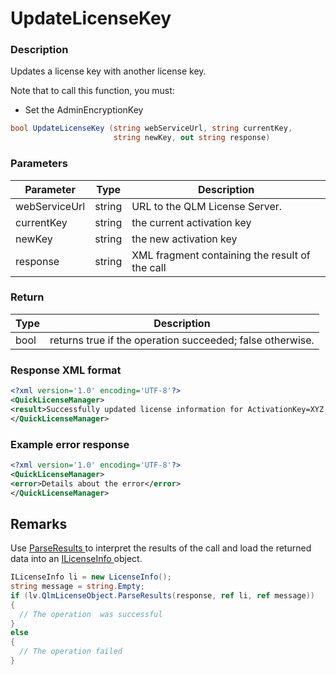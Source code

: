 # UpdateLicenseKey

### Description

Updates a license key with another license key.

Note that to call this function, you must:

* Set the AdminEncryptionKey

```csharp
bool UpdateLicenseKey (string webServiceUrl, string currentKey, 
                       string newKey, out string response)
```

### Parameters

| Parameter     |  Type  | Description                                    |
| ------------- | :----: | ---------------------------------------------- |
| webServiceUrl | string | URL to the QLM License Server.                 |
| currentKey    | string | the current activation key                     |
| newKey        | string | the new activation key                         |
| response      | string | XML fragment containing the result of the call |

### Return

| Type | Description                                               |
| ---- | --------------------------------------------------------- |
| bool | returns true if the operation succeeded; false otherwise. |

### Response XML format

```xml
<?xml version='1.0' encoding='UTF-8'?>
<QuickLicenseManager>
<result>Successfully updated license information for ActivationKey=XYZ.</result>
</QuickLicenseManager>
```

### Example error response

```xml
<?xml version='1.0' encoding='UTF-8'?>
<QuickLicenseManager>
<error>Details about the error</error>
</QuickLicenseManager>
```

## Remarks

Use [ParseResults ](../../iqlmcustomerinfo/methods/parseresults.md)to interpret the results of the call and load the returned data into an [ILicenseInfo ](../../ilicenseinfo/)object.

```csharp
ILicenseInfo li = new LicenseInfo();
string message = string.Empty;
if (lv.QlmLicenseObject.ParseResults(response, ref li, ref message))
{
  // The operation  was successful	
}
else
{
  // The operation failed
}
```
